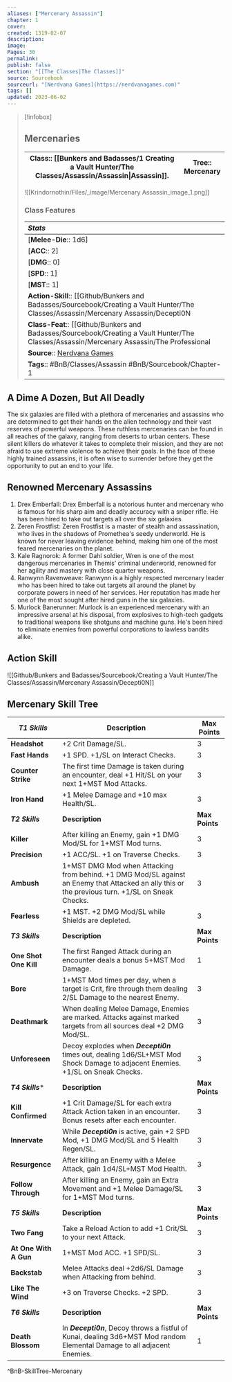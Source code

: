 ```yaml
---
aliases: ["Mercenary Assassin"]
chapter: 1
cover: 
created: 1319-02-07
description: 
image: 
Pages: 30
permalink: 
publish: false
section: "[[The Classes|The Classes]]"
source: Sourcebook
sourceurl: "[Nerdvana Games](https://nerdvanagames.com)"
tags: []
updated: 2023-06-02
---
```


> [!infobox]
>## Mercenaries
> | **Class**:: [[Bunkers and Badasses/1 Creating a Vault Hunter/The Classes/Assassin/Assassin\|Assassin]]. | **Tree**:: Mercenary |
> |:---:|:---:|
> ![[Krindornothin/Files/_image/Mercenary Assassin_image_1.png]]
> ### Class Features
> | ***Stats***                                 |
> |:--------------------------------------------|
> | [**Melee-Die**:: 1d6]                            |
> | [**ACC**:: 2]                                |
> | [**DMG**:: 0]                                   |
> | [**SPD**:: 1]                                    |
> | [**MST**::  1]                                   |
> | **Action-Skill**:: [[Github/Bunkers and Badasses/Sourcebook/Creating a Vault Hunter/The Classes/Assassin/Mercenary Assassin/Decepti0N|Decepti0n]] |
> | **Class-Feat**:: [[Github/Bunkers and Badasses/Sourcebook/Creating a Vault Hunter/The Classes/Assassin/Mercenary Assassin/The Professional|The Professional]]🍻 |
> | **Source**:: [Nerdvana Games](https://nerdvanagames.com) |
> | **Tags**:: #BnB/Classes/Assassin #BnB/Sourcebook/Chapter-1 |

## A Dime A Dozen, But All Deadly

The six galaxies are filled with a plethora of mercenaries and assassins who are determined to get their hands on the alien technology and their vast reserves of powerful weapons. These ruthless mercenaries can be found in all reaches of the galaxy, ranging from deserts to urban centers. These silent killers do whatever it takes to complete their mission, and they are not afraid to use extreme violence to achieve their goals. In the face of these highly trained assassins, it is often wise to surrender before they get the opportunity to put an end to your life.

## Renowned Mercenary Assassins

1. Drex Emberfall: Drex Emberfall is a notorious hunter and mercenary who is famous for his sharp aim and deadly accuracy with a sniper rifle. He has been hired to take out targets all over the six galaxies.
2. Zeren Frostfist: Zeren Frostfist is a master of stealth and assassination, who lives in the shadows of Promethea's seedy underworld. He is known for never leaving evidence behind, making him one of the most feared mercenaries on the planet.
3. Kale Ragnorok: A former Dahl soldier, Wren is one of the most dangerous mercenaries in Themis’ criminal underworld, renowned for her agility and mastery with close quarter weapons.
4. Ranwynn Ravenweave: Ranwynn is a highly respected mercenary leader who has been hired to take out targets all around the planet by corporate powers in need of her services. Her reputation has made her one of the most sought after hired guns in the six galaxies.
5. Murlock Banerunner: Murlock is an experienced mercenary with an impressive arsenal at his disposal, from explosives to high-tech gadgets to traditional weapons like shotguns and machine guns. He's been hired to eliminate enemies from powerful corporations to lawless bandits alike.

## Action Skill

![[Github/Bunkers and Badasses/Sourcebook/Creating a Vault Hunter/The Classes/Assassin/Mercenary Assassin/Decepti0N]]

## Mercenary Skill Tree

| ***T1 Skills***       | **Description**                                                                                                                                  | **Max Points** |
|-----------------------|--------------------------------------------------------------------------------------------------------------------------------------------------|----------------|
| **Headshot**          | +2 Crit Damage/SL.                                                                                                                               | 3              |
| **Fast Hands**        | +1 SPD. +1/SL on Interact Checks.                                                                                                                | 3              |
| **Counter Strike**    | The first time Damage is taken during an encounter, deal +1 Hit/SL on your next 1+MST Mod Attacks.                                               | 3              |
| **Iron Hand**         | +1 Melee Damage and +10 max Health/SL.                                                                                                           | 3              |
| ***T2 Skills***       | **Description**                                                                                                                                  | **Max Points** |
| **Killer**            | After killing an Enemy, gain +1 DMG Mod/SL for 1+MST Mod turns.                                                                                  | 3              |
| **Precision**         | +1 ACC/SL. +1 on Traverse Checks.                                                                                                                | 3              |
| **Ambush**            | 1+MST DMG Mod when Attacking from behind. +1 DMG Mod/SL against an Enemy that Attacked an ally this or the previous turn. +1/SL on Sneak Checks. | 3              |
| **Fearless**          | +1 MST. +2 DMG Mod/SL while Shields are depleted.                                                                                                | 3              |
| ***T3 Skills***       | **Description**                                                                                                                                  | **Max Points** |
| **One Shot One Kill** | The first Ranged Attack during an encounter deals a bonus 5+MST Mod Damage.                                                                      | 1              |
| **Bore**              | 1+MST Mod times per day, when a target is Crit, fire through them dealing 2/SL Damage to the nearest Enemy.                                      | 3              |
| **Deathmark**         | When dealing Melee Damage, Enemies are marked. Attacks against marked targets from all sources deal +2 DMG Mod/SL.                               | 3              |
| **Unforeseen**        | Decoy explodes when ***Decepti0n*** times out, dealing 1d6/SL+MST Mod Shock Damage to adjacent Enemies. +1/SL on Sneak Checks.                   | 3              |
| ***T4 Skills****      | **Description**                                                                                                                                  | **Max Points** |
| **Kill Confirmed**    | +1 Crit Damage/SL for each extra Attack Action taken in an encounter. Bonus resets after each encounter.                                         | 3              |
| **Innervate**         | While ***Decepti0n*** is active, gain +2 SPD Mod, +1 DMG Mod/SL and 5 Health Regen/SL.                                                           | 3              |
| **Resurgence**        | After killing an Enemy with a Melee Attack, gain 1d4/SL+MST Mod Health.                                                                          | 3              |
| **Follow Through**    | After killing an Enemy, gain an Extra Movement and +1 Melee Damage/SL for 1+MST Mod turns.                                                       | 3              |
| ***T5 Skills***       | **Description**                                                                                                                                  | **Max Points** |
| **Two Fang**          | Take a Reload Action to add +1 Crit/SL to your next Attack.                                                                                      | 3              |
| **At One With A Gun** | 1+MST Mod ACC. +1 SPD/SL.                                                                                                                        | 3              |
| **Backstab**          | Melee Attacks deal +2d6/SL Damage when Attacking from behind.                                                                                    | 3              |
| **Like The Wind**     | +3 on Traverse Checks. +2 SPD.                                                                                                                   | 3              |
| ***T6 Skills***       | **Description**                                                                                                                                  | **Max Points** |
| **Death Blossom**     | In ***Decepti0n***, Decoy throws a fistful of Kunai, dealing 3d6+MST Mod random Elemental Damage to all adjacent Enemies.                        | 1              |
^BnB-SkillTree-Mercenary
